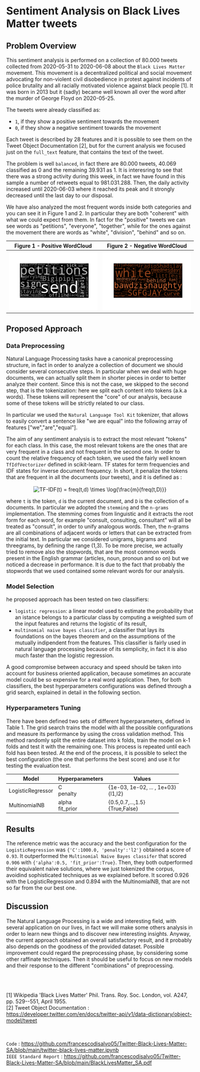 # Sentiment Analysis on Black Lives Matter tweets

## Problem Overview
This sentiment analysis is performed on a collection of 80.000 tweets collected from 2020-05-31 to 2020-06-08 about the `Black Lives Matter` movement. This movement is a decentralized political and social movement advocating for non-violent civil disobedience in protest against incidents of police brutality and all racially motivated violence against black people [1]. It was born in 2013 but it (sadly) became well known all over the word after the murder of George Floyd on 2020-05-25.

The tweets were already classified as:
* `1`, if they show a positive sentiment towards the movement
* `0`, if they show a negative sentiment towards the movement

Each tweet is described by 28 features and it is possible to see them on the Tweet Object Documentation [2], but for the current analysis we focused  just on the `full_text` feature, that contains the text of the tweet. 

The problem is well `balanced`, in fact there are 80.000 tweets, 40.069 classified as 0 and the remaining 39.931 as 1. It is interesring to see that there was a strong activity during this week, in fact we have found in this sample a number of retweets equal to 981.031.288. Then, the daily activity increased until 2020-06-03 where it reached its peak and it strongly decreased until the last day to our disposal.

We have also analyzed the most frequent words inside both categories and you can see it in Figure 1 and 2. In particular they are both "coherent" with what we could expect from them. In fact for the "positive" tweets we can see words as "petitions", "everyone", "together", while for the ones against the movement there are words as "white", "division", "behind" and so on.  


Figure 1 - Positive WordCloud           |  Figure 2 - Negative WordCloud  
:-------------------------:|:-------------------------:
<img src="images/fig2.svg">  |  <img src="images/fig3.svg">

## Proposed Approach

### Data Preprocessing
Natural Language Processing tasks have a canonical preprocessing structure, in fact in order to analyze a collection of document we should consider several consecutive steps. In particular when we deal with huge documents, we can actually split them in shorter pieces in order to better analyze their content. Since this is not the case, we skipped to the second step, that is the tokenization: here we split each content into tokens (a.k.a words). These tokens will represent the "core" of our analysis, because some of these tokens will be strictly related to our class. 

In particular we used the `Natural Language Tool Kit` tokenizer, that allows to easily convert a sentence like "we are equal" into the following array of features ["we","are","equal"]. 

The aim of any sentiment analysis is to extract the most relevant "tokens" for each class. In this case, the most relevant tokens are the ones that are very frequent in a class and not frequent in the second one. In order to count the relative frequency of each token, we used the fairly well known `TfIdfVectorizer` defined in scikit-learn. TF states for term frequencies and IDF states for inverse document frequency. In short, it penalize the tokens that are frequent in all the documents (our tweets), and it is defined as :
  
<p align="center">
  <img src="https://bit.ly/3yBFtas" align="center" border="0" alt="TF-IDF(t) = freq(t,d) \times \log{\frac{m}{freq(t,D)}}" width="326" height="43" />
</p>

where `t` is the token, `d` is the current document, and `D` is the collection of `m` documents.  In particular we adopted the `stemming` and the `n-grams` implementation. The stemming comes from linguistic and it extracts the root form for each word, for example "consult, consulting, consultant" will all be treated as "consult", in order to unify analogous words. Then, the n-grams are all combinations of adjacent words or letters that can be extracted from the initial text. In particular we considered unigrams, bigrams and threegrams, by defining the range (1,3). To be more precise, we actually tried to remove also the stopwords, that are the most common words present in the English grammar (articles, noun, pronoun and so on) but we noticed a decrease in performance. It is due to the fact that probably the stopwords that we used contained some relevant words for our analysis. 

### Model Selection
he proposed approach has been tested on two classifiers:

* `logistic regression`: a linear model used to estimate the probability that an istance belongs to a particular class by computing a weighted sum of the input features and returns the logistic of its result,
* `multinomial naive bayes classifier`, a classifier that lays its foundations on the bayes theorem and on the assumptions of the mutually indipendent from the features. This classifier is fairly used in natural language processing because of its semplicity, in fact it is also much faster than the logistic regression.

A good compromise between accuracy and speed should be taken into account for business oriented application, because sometimes an accurate model could be so expensive for a real word application. Then, for both classifiers, the best hyperparameters configurations was defined through a grid search, explained in detail in the following section. 

### Hyperparameters Tuning
There have been defined two sets of different hyperparameters, defined in Table 1. The grid search trains the model with all the possible configurations and measure its performance by using the cross validation method. This method randomly split the entire dataset into k folds, train the model on k-1 folds and test it with the remaining one. This process is repeated until each fold has been tested. At the end of the process, it is possible to select the best configuration (the one that performs the best score) and use it for testing the evaluation test.

| Model  | Hyperparameters | Values  | 
| ------------- | ------------- | ------------- | 
| LogisticRegressor | C <br /> penalty |  {1e-03, 1e-02, ... , 1e+03} <br /> {l1,l2} | 
| MultinomialNB | alpha <br /> fit_prior <br /> | {0.5,0.7,...,1.5} <br />  {True,False} | 

## Results
The reference metric was the accuracy and the best configuration for the `LogisticRegression` was `{'C':1000.0, 'penalty':'l2'}` obtained a score of `0.93`. It outperformed the `Multinomial Naive Bayes classifer` that scored `0.906` with `{'alpha':0.5, 'fit_prior':True}`. Then, they both outperformed their equivalent naive solutions, where we just tokenized the corpus, avoidind sophisticated techniques as we explained before. It scored 0.926 with the LogisticRegression and 0.894 with the MultinomialNB, that are not so far from the our best one. 

## Discussion
The Natural Language Processing is a wide and interesting field, with several application on our lives, in fact we will make some others analysis in order to learn new things and to discover new interesting insights. Anyway, the current approach obtained an overall satisfactory result, and it probably also depends on the goodness of the provided dataset. Possible improvement could regard the preprocessing phase, by considering some other raffinate techniques. Then it should be useful to focus on new models and their response to the different "combinations" of preprocessing. 

<br /><br />

[1] Wikipedia 'Black Lives Matter' Phil. Trans. Roy. Soc. London, vol. A247, pp. 529--551, April 1955. <br />
[2] Tweet Object Documentation : https://developer.twitter.com/en/docs/twitter-api/v1/data-dictionary/object-model/tweet <br />

<br />

`Code` : https://github.com/francescodisalvo05/Twitter-Black-Lives-Matter-SA/blob/main/twitter-black-lives-matter.ipynb <br />
`IEEE Standard Report` : https://github.com/francescodisalvo05/Twitter-Black-Lives-Matter-SA/blob/main/BlackLivesMatter_SA.pdf
